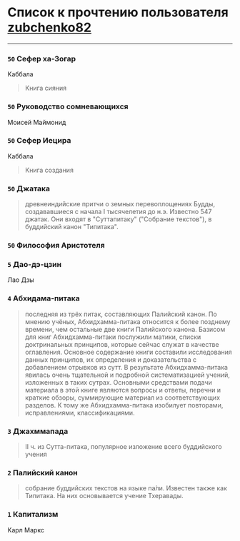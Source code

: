 # Список к прочтению пользователя [zubchenko82](http://vk.com/id191678278)
---

### `50` Сефер ха-Зогар
Каббала
> Книга сияния

### `50` Руководство сомневающихся
Моисей Маймонид

### `50` Сефер Иецира
Каббала
> Книга создания

### `50` Джатака
> древнеиндийские притчи о земных перевоплощениях Будды, создававшиеся с начала I тысячелетия до н.э. Известно 547 джатак. Они входят в "Суттапитаку" ("Собрание текстов"), в буддийский канон "Типитака".

### `50` Философия Аристотеля

### `5` Дао-дэ-цзин
Лао Дзы

### `4` Абхидама-питака
> последняя из трёх питак, составляющих Палийский канон.
> По мнению учёных, Абхидхамма-питака относится к более позднему времени, чем остальные две книги Палийского канона.
> Базисом для книг Абхидхамма-питаки послужили матики, списки доктринальных принципов, которые сейчас служат в качестве оглавления. Основное содержание книги составили исследования данных принципов, их определения и доказательства с добавлением отрывков из сутт. В результате Абхидхамма-питака явилась очень тщательной и подробной систематизацией учений, изложенных в таких сутрах. Основными средствами подачи материала в этой книге являются вопросы и ответы, перечни и краткие обзоры, суммирующие материал из соответствующих разделов. К тому же Абхидхамма-питака изобилует повторами, исправлениями, классификациями.

### `3` Джахммапада
> II ч. из Сутта-питака, популярное изложение всего буддийского учения

### `2` Палийский канон
> собрание буддийских текстов на языке па́ли. Известен также как Типитака. На них основывается учение Тхеравады.

### `1` Капитализм
Карл Маркс

